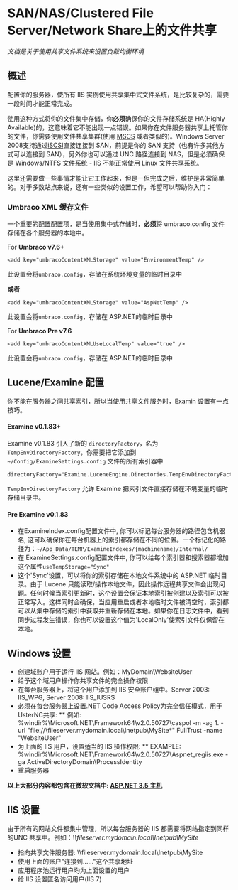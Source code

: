 # SAN/NAS/Clustered File Server/Network Share上的文件共享

_文档是关于使用共享文件系统来设置负载均衡环境_

## 概述

配置你的服务器，使所有 IIS 实例使用共享集中式文件系统，是比较复杂的，需要一段时间才能正常完成。

使用这种方式将你的文件集中存储，你**必须**确保你的文件存储系统是 HA(Highly Available)的，这意味着它不能出现一点错误。如果你在文件服务器共享上托管你的文件，你需要使用文件共享集群(使用 [MSCS](http://en.wikipedia.org/wiki/Microsoft_Cluster_Server) 或者类似的)。Windows Server 2008支持通过[iSCSI](http://en.wikipedia.org/wiki/ISCSI)直接连接到 SAN，前提是你的 SAN 支持（也有许多其他方式可以连接到 SAN），另外你也可以通过 UNC 路径连接到 NAS，但是必须确保是 Windows/NTFS 文件系统 - IIS 不能正常使用 Linux 文件共享系统。

这里还需要做一些事情才能让它工作起来，但是一但完成之后，维护是非常简单的。对于多数站点来说，还有一些类似的设置工作，希望可以帮助你入门：

### Umbraco XML 缓存文件

一个重要的配置配置项，是当使用集中式存储时，**必须**将 umbraco.config 文件存储在各个服务器的本地中。

For **Umbraco v7.6+**

	<add key="umbracoContentXMLStorage" value="EnvironmentTemp" />

此设置会将`umbraco.config`，存储在系统环境变量的临时目录中

**或者**

	<add key="umbracoContentXMLStorage" value="AspNetTemp" />

此设置会将`umbraco.config`，存储在 ASP.NET的临时目录中

For **Umbraco Pre v7.6**

	<add key="umbracoContentXMLUseLocalTemp" value="true" /> 

此设置会将`umbraco.config`，存储在 ASP.NET的临时目录中


## Lucene/Examine 配置

你不能在服务器之间共享索引，所以当使用共享文件服务时，Examin 设置有一点技巧。

#### Examine v0.1.83+ ####

Examine v0.1.83 引入了新的 `directoryFactory`，名为`TempEnvDirectoryFactory`，你需要把它添加到`~/Config/ExamineSettings.config` 文件的所有索引器中

    directoryFactory="Examine.LuceneEngine.Directories.TempEnvDirectoryFactory,Examine"

`TempEnvDirectoryFactory` 允许 Examine 把索引文件直接存储在环境变量的临时存储目录中。

#### Pre Examine v0.1.83 ####

* 在ExamineIndex.config配置文件中, 你可以标记每台服务器的路径包含机器名, 这可以确保你在每台机器上的索引都存储在不同的位置。一个标记化的路径为：`~/App_Data/TEMP/ExamineIndexes/{machinename}/Internal/`
* 在 ExamineSettings.config配置文件中, 你可以给每个索引器和搜索器都增加这个属性`useTempStorage="Sync"`
* 这个'Sync'设置，可以将你的索引存储在本地文件系统中的 ASP.NET 临时目录。由于 Lucene 只能读取/操作本地文件，因此操作远程共享文件会出现问题。任何时候当索引更新时，这个设置会保证本地索引被创建以及索引可以被正常写入。这样同时会确保，当应用重启或者本地临时文件被清空时，索引都可以从集中存储的索引中获取并重新存储在本地。如果你在日志文件中，看到同步过程发生错误，你也可以设置这个值为'LocalOnly'使索引文件仅保留在本地。

## Windows 设置

* 创建域账户用于运行 IIS 网站。例如：MyDomain\WebsiteUser
* 给予这个域用户操作你共享文件的完全操作权限
* 在每台服务器上，将这个用户添加到 IIS 安全账户组中。Server 2003: IIS_WPG, Server 2008: IIS_IUSRS
* 必须在每台服务器上设置.NET Code Access Policy为完全信任模式，用于UsterNC共享:
** 例如: %windir%\Microsoft.NET\Framework64\v2.0.50727\caspol -m -ag 1. -url "file://\\fileserver.mydomain.local\Inetpub\MySite\*" FullTrust -name "WebsiteUser"
* 为上面的 IIS 用户，设置适当的 IIS 操作权限:
** EXAMPLE: %windir%\Microsoft.NET\Framework64\v2.0.50727\Aspnet_regiis.exe -ga ActiveDirectoryDomain\ProcessIdentity
* 重启服务器

**以上大部分内容都包含在微软文档中: [ASP.NET 3.5 主机](http://wiki.dev/GetFile.aspx?File=Wiggles-Hosting/ASPNET35_HostingDeploymentGuide.doc)**

## IIS 设置

由于所有的网站文件都集中管理，所以每台服务器的 IIS 都需要将网站指定到同样的UNC 共享中。例如：*\\\\fileserver.mydomain.local\Inetpub\MySite*

* 指向共享文件服务器: \\\\fileserver.mydomain.local\Inetpub\MySite
* 使用上面的账户"连接到……"这个共享地址
* 应用程序池运行用户均为上面设置的用户
* 给 IIS 设置匿名访问用户(IIS 7)